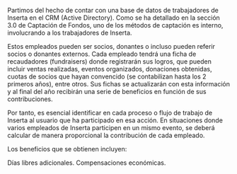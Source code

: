Partimos del hecho de contar con una base de datos de trabajadores de Inserta en el CRM (Active Directory). Como se ha detallado en la sección 3.0 de Captación de Fondos, uno de los métodos de captación es interno, involucrando a los trabajadores de Inserta.

Estos empleados pueden ser socios, donantes o incluso pueden referir socios o donantes externos. Cada empleado tendrá una ficha de recaudadores (fundraisers) donde registrarán sus logros, que pueden incluir ventas realizadas, eventos organizados, donaciones obtenidas, cuotas de socios que hayan convencido (se contabilizan hasta los 2 primeros años), entre otros. Sus fichas se actualizarán con esta información y al final del año recibirán una serie de beneficios en función de sus contribuciones.

Por tanto, es esencial identificar en cada proceso o flujo de trabajo de Inserta al usuario que ha participado en esa acción. En situaciones donde varios empleados de Inserta participen en un mismo evento, se deberá calcular de manera proporcional la contribución de cada empleado.

Los beneficios que se obtienen incluyen:

Días libres adicionales.
Compensaciones económicas.

